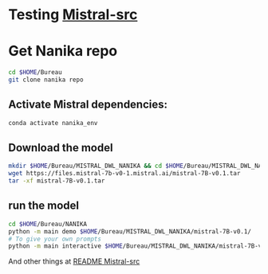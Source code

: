 # Testing [Mistral-src](https://github.com/mistralai/mistral-src/tree/main) 

# Get Nanika repo
```bash
cd $HOME/Bureau
git clone nanika repo
```
## Activate Mistral dependencies:
```bash
conda activate nanika_env
```
## Download the model
```bash
mkdir $HOME/Bureau/MISTRAL_DWL_NANIKA && cd $HOME/Bureau/MISTRAL_DWL_NANIKA
wget https://files.mistral-7b-v0-1.mistral.ai/mistral-7B-v0.1.tar
tar -xf mistral-7B-v0.1.tar
```
## run the model
```bash
cd $HOME/Bureau/NANIKA
python -m main demo $HOME/Bureau/MISTRAL_DWL_NANIKA/mistral-7B-v0.1/
# To give your own prompts
python -m main interactive $HOME/Bureau/MISTRAL_DWL_NANIKA/mistral-7B-v0.1/
```
And other things at [README Mistral-src](https://github.com/mistralai/mistral-src/tree/main)
